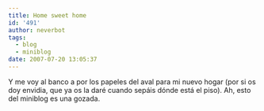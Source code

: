 ```yaml
---
title: Home sweet home
id: '491'
author: neverbot
tags:
  - blog
  - miniblog
date: 2007-07-20 13:05:37
---
```


Y me voy al banco a por los papeles del aval para mi nuevo hogar (por si os doy envidia, que ya os la daré cuando sepáis dónde está el piso). Ah, esto del miniblog es una gozada.

